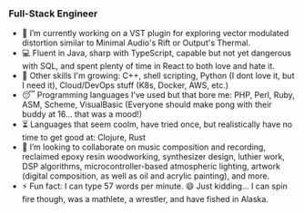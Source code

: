 ### Full-Stack Engineer ###

- 🔭 I’m currently working on a VST plugin for exploring vector modulated distortion similar to Minimal Audio's Rift or Output's Thermal.
- 💻 Fluent in Java, sharp with TypeScript, capable but not yet dangerous with SQL, and spent plenty of time in React to both love and hate it.
- 🌱 Other skills I'm growing: C++, shell scripting, Python (I dont love it, but I need it), Cloud/DevOps stuff (K8s, Docker, AWS, etc.)
- 😴 Programming languages I've used but that bore me: PHP, Perl, Ruby, ASM, Scheme, VisualBasic (Everyone should make pong with their buddy at 16... that was a mood!)
- ⏳ Languages that seem coolm, have tried once, but realistically have no time to get good at: Clojure, Rust
- 🎸 I’m looking to collaborate on music composition and recording, reclaimed epoxy resin woodworking, synthesizer design, luthier work, DSP algorithms, microcontroller-based atmospheric lighting, artwork (digital composition, as well as oil and acrylic painting), and more.
- ⚡ Fun fact: I can type 57 words per minute. 😄 Just kidding... I can spin fire though, was a mathlete, a wrestler, and have fished in Alaska.
<!--
**derrek-gass/derrek-gass** is a ✨ _special_ ✨ repository because its `README.md` (this file) appears on your GitHub profile.

Here are some ideas to get you started:

- 🔭 I’m currently working on ...
- 🌱 Constantly growing my programming skills. In respect to proI’m currently learning ...
- 👯 I’m looking to collaborate on ...
- 🤔 I’m looking for help with ...
- 💬 Ask me about ...
- 📫 How to reach me: ...
- 😄 Pronouns: ...
- ⚡ Fun fact: ...
-->
